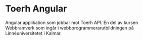 # Toerh Angular

Angular applikation som jobbar mot Toerh API. En del av kursen Webbramverk som ingår i webbprogrammerarutbildningen på Linnéuniversitetet i Kalmar.
